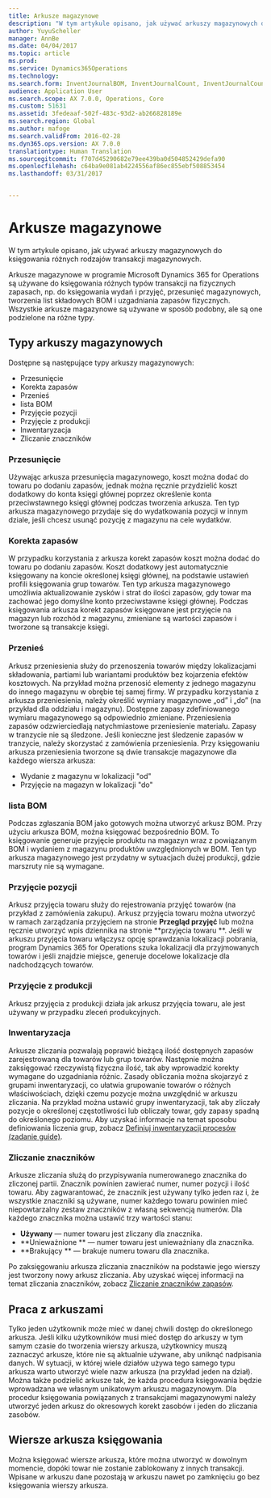 ```yaml
---
title: Arkusze magazynowe
description: "W tym artykule opisano, jak używać arkuszy magazynowych do księgowania różnych rodzajów transakcji magazynowych."
author: YuyuScheller
manager: AnnBe
ms.date: 04/04/2017
ms.topic: article
ms.prod: 
ms.service: Dynamics365Operations
ms.technology: 
ms.search.form: InventJournalBOM, InventJournalCount, InventJournalCountTag, InventJournalLossProfit, InventJournalMovement, InventJournalTransfer, WMSJournalTable
audience: Application User
ms.search.scope: AX 7.0.0, Operations, Core
ms.custom: 51631
ms.assetid: 3fedeaaf-502f-483c-93d2-ab266828189e
ms.search.region: Global
ms.author: mafoge
ms.search.validFrom: 2016-02-28
ms.dyn365.ops.version: AX 7.0.0
translationtype: Human Translation
ms.sourcegitcommit: f707d45290682e79ee439ba0d504852429defa90
ms.openlocfilehash: c64ba9e081ab4224556af86ec855ebf508853454
ms.lasthandoff: 03/31/2017


---
```


# <a name="inventory-journals"></a>Arkusze magazynowe

W tym artykule opisano, jak używać arkuszy magazynowych do księgowania różnych rodzajów transakcji magazynowych. 

Arkusze magazynowe w programie Microsoft Dynamics 365 for Operations są używane do księgowania różnych typów transakcji na fizycznych zapasach, np. do księgowania wydań i przyjęć, przesunięć magazynowych, tworzenia list składowych BOM i uzgadniania zapasów fizycznych. Wszystkie arkusze magazynowe są używane w sposób podobny, ale są one podzielone na różne typy.

## <a name="types-of-inventory-journals"></a>Typy arkuszy magazynowych
Dostępne są następujące typy arkuszy magazynowych:

-   Przesunięcie
-   Korekta zapasów
-   Przenieś
-   lista BOM
-   Przyjęcie pozycji
-   Przyjęcie z produkcji
-   Inwentaryzacja
-   Zliczanie znaczników

### <a name="movement"></a>Przesunięcie

Używając arkusza przesunięcia magazynowego, koszt można dodać do towaru po dodaniu zapasów, jednak można ręcznie przydzielić koszt dodatkowy do konta księgi głównej poprzez określenie konta przeciwstawnego księgi głównej podczas tworzenia arkusza. Ten typ arkusza magazynowego przydaje się do wydatkowania pozycji w innym dziale, jeśli chcesz usunąć pozycję z magazynu na cele wydatków.

### <a name="inventory-adjustment"></a>Korekta zapasów

W przypadku korzystania z arkusza korekt zapasów koszt można dodać do towaru po dodaniu zapasów. Koszt dodatkowy jest automatycznie księgowany na koncie określonej księgi głównej, na podstawie ustawień profili księgowania grup towarów. Ten typ arkusza magazynowego umożliwia aktualizowanie zysków i strat do ilości zapasów, gdy towar ma zachować jego domyślne konto przeciwstawne księgi głównej. Podczas księgowania arkusza korekt zapasów księgowane jest przyjęcie na magazyn lub rozchód z magazynu, zmieniane są wartości zapasów i tworzone są transakcje księgi.

### <a name="transfer"></a>Przenieś

Arkusz przeniesienia służy do przenoszenia towarów między lokalizacjami składowania, partiami lub wariantami produktów bez kojarzenia efektów kosztowych. Na przykład można przenosić elementy z jednego magazynu do innego magazynu w obrębie tej samej firmy. W przypadku korzystania z arkusza przeniesienia, należy określić wymiary magazynowe „od” i „do” (na przykład dla oddziału i magazynu). Dostępne zapasy zdefiniowanego wymiaru magazynowego są odpowiednio zmieniane. Przeniesienia zapasów odzwierciedlają natychmiastowe przeniesienie materiału. Zapasy w tranzycie nie są śledzone. Jeśli konieczne jest śledzenie zapasów w tranzycie, należy skorzystać z zamówienia przeniesienia. Przy księgowaniu arkusza przeniesienia tworzone są dwie transakcje magazynowe dla każdego wiersza arkusza:

-   Wydanie z magazynu w lokalizacji "od"
-   Przyjęcie na magazyn w lokalizacji "do"

### <a name="bom"></a>lista BOM

Podczas zgłaszania BOM jako gotowych można utworzyć arkusz BOM. Przy użyciu arkusza BOM, można księgować bezpośrednio BOM. To księgowanie generuje przyjęcie produktu na magazyn wraz z powiązanym BOM i wydaniem z magazynu produktów uwzględnionych w BOM. Ten typ arkusza magazynowego jest przydatny w sytuacjach dużej produkcji, gdzie marszruty nie są wymagane.

### <a name="item-arrival"></a>Przyjęcie pozycji

Arkusz przyjęcia towaru służy do rejestrowania przyjęć towarów (na przykład z zamówienia zakupu). Arkusz przyjęcia towaru można utworzyć w ramach zarządzania przyjęciem na stronie **Przegląd przyjęć** lub można ręcznie utworzyć wpis dziennika na stronie **przyjęcia towaru **. Jeśli w arkuszu przyjęcia towaru włączysz opcję sprawdzania lokalizacji pobrania, program Dynamics 365 for Operations szuka lokalizacji dla przyjmowanych towarów i jeśli znajdzie miejsce, generuje docelowe lokalizacje dla nadchodzących towarów.

### <a name="production-input"></a>Przyjęcie z produkcji

Arkusz przyjęcia z produkcji działa jak arkusz przyjęcia towaru, ale jest używany w przypadku zleceń produkcyjnych.

### <a name="counting"></a>Inwentaryzacja

Arkusze zliczania pozwalają poprawić bieżącą ilość dostępnych zapasów zarejestrowaną dla towarów lub grup towarów. Następnie można zaksięgować rzeczywistą fizyczna ilość, tak aby wprowadzić korekty wymagane do uzgadniania różnic. Zasady obliczania można skojarzyć z grupami inwentaryzacji, co ułatwia grupowanie towarów o różnych właściwościach, dzięki czemu pozycje można uwzględnić w arkuszu zliczania. Na przykład można ustawić grupy inwentaryzacji, tak aby zliczały pozycje o określonej częstotliwości lub obliczały towar, gdy zapasy spadną do określonego poziomu. Aby uzyskać informacje na temat sposobu definiowania liczenia grup, zobacz [Definiuj inwentaryzacji procesów (zadanie guide)](http://ax.help.dynamics.com/en/wiki/define-inventory-counting-processes/).

### <a name="tag-counting"></a>Zliczanie znaczników

Arkusze zliczania służą do przypisywania numerowanego znacznika do zliczonej partii. Znacznik powinien zawierać numer, numer pozycji i ilość towaru. Aby zagwarantować, że znacznik jest używany tylko jeden raz i, że wszystkie znaczniki są używane, numer każdego towaru powinien mieć niepowtarzalny zestaw znaczników z własną sekwencją numerów. Dla każdego znacznika można ustawić trzy wartości stanu:

-   **Używany** — numer towaru jest zliczany dla znacznika.
-   **Unieważnione ** — numer towaru jest unieważniany dla znacznika.
-   **Brakujący ** — brakuje numeru towaru dla znacznika.

Po zaksięgowaniu arkusza zliczania znaczników na podstawie jego wierszy jest tworzony nowy arkusz zliczania. Aby uzyskać więcej informacji na temat zliczania znaczników, zobacz [Zliczanie znaczników zapasów](inventory-tag-counting.md).

## <a name="working-with-journals"></a>Praca z arkuszami
Tylko jeden użytkownik może mieć w danej chwili dostęp do określonego arkusza. Jeśli kilku użytkowników musi mieć dostęp do arkuszy w tym samym czasie do tworzenia wierszy arkusza, użytkownicy muszą zaznaczyć arkusze, które nie są aktualnie używane, aby uniknąć nadpisania danych. W sytuacji, w której wiele działów używa tego samego typu arkusza warto utworzyć wiele nazw arkusza (na przykład jeden na dział). Można także podzielić arkusze tak, że każda procedura księgowania będzie wprowadzana we własnym unikatowym arkuszu magazynowym. Dla procedur księgowania powiązanych z transakcjami magazynowymi należy utworzyć jeden arkusz do okresowych korekt zasobów i jeden do zliczania zasobów.

## <a name="posting-journal-lines"></a>Wiersze arkusza księgowania
Można księgować wiersze arkusza, które można utworzyć w dowolnym momencie, dopóki towar nie zostanie zablokowany z innych transakcji. Wpisane w arkuszu dane pozostają w arkuszu nawet po zamknięciu go bez księgowania wierszy arkusza.



